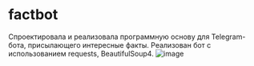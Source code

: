 # factbot
Спроектировала и реализовала программную основу для Telegram-бота, присылающего
интересные факты. Реализован бот с использованием requests, BeautifulSoup4.
![image](https://github.com/tortuga0212/factbot/assets/118131089/94ae3abb-9e63-4295-869b-63a0a4de9a9f)
